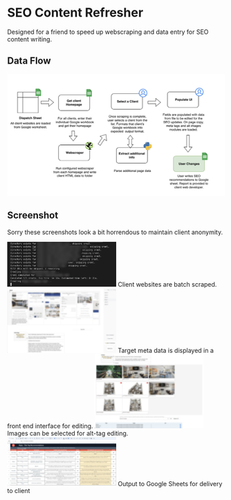 # SEO Content Refresher
Designed for a friend to speed up webscraping and data entry for SEO content writing.

## Data Flow
![FlowChart](./-DevLog/flow-diagram.png)

## Screenshot
Sorry these screenshots look a bit horrendous to maintain client anonymity.

<img src="./-DevLog/scraper.png" alt="Scraper" width="50%"/>
Client websites are batch scraped.

<img src="./-DevLog/onpagescreen.png" alt="onPage" width="50%"/>
Target meta data is displayed in a front end interface for editing.
<img src="./-DevLog/altimages2.png" alt="aImages" width="50%"/>
Images can be selected for alt-tag editing.
<img src="./-DevLog/sheets.png" alt="Sheets" width="50%"/>
Output to Google Sheets for delivery to client

